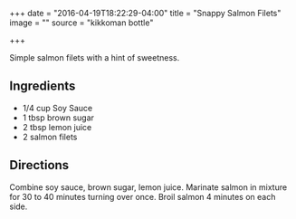 +++
date = "2016-04-19T18:22:29-04:00"
title = "Snappy Salmon Filets"
image = ""
source = "kikkoman bottle"

+++

Simple salmon filets with a hint of sweetness.
<!--more-->

## Ingredients

* 1/4 cup Soy Sauce
* 1 tbsp brown sugar
* 2 tbsp lemon juice
* 2 salmon filets

## Directions

Combine soy sauce, brown sugar, lemon juice. Marinate salmon in mixture for 30
to 40 minutes turning over once. Broil salmon 4 minutes on each side.

